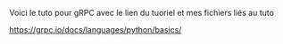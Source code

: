 Voici le tuto pour gRPC avec le lien du tuoriel et mes fichiers liés au tuto

https://grpc.io/docs/languages/python/basics/
